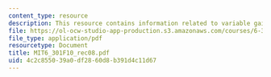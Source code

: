 ```yaml
---
content_type: resource
description: This resource contains information related to variable gain.
file: https://ol-ocw-studio-app-production.s3.amazonaws.com/courses/6-301-solid-state-circuits-fall-2010/4c2c855039a0df2860d8b391d4c11d67_MIT6_301F10_rec08.pdf
file_type: application/pdf
resourcetype: Document
title: MIT6_301F10_rec08.pdf
uid: 4c2c8550-39a0-df28-60d8-b391d4c11d67
---
```

